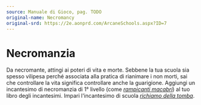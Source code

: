 ```yaml
---
source: Manuale di Gioco, pag. TODO
original-name: Necromancy
original-srd: https://2e.aonprd.com/ArcaneSchools.aspx?ID=7
---
```


# Necromanzia

Da necromante, attingi ai poteri di vita e morte. Sebbene la tua scuola sia
spesso vilipesa perché associata alla pratica di rianimare i non morti, sai che
controllare la vita significa controllare anche la guarigione. Aggiungi un
incantesimo di necromanzia di 1° livello (come
_[rampicanti macabri](/incantesimi/rampicanti-macabri)_) al tuo libro degli
incantesimi. Impari l'incantesimo di scuola
_[richiamo della tomba](/incantesimi/richiamo-della-tomba)_.
